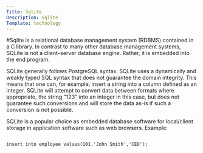 ```yaml
---
Title: Sqlite
Description: Sqlite
Template: technology
---
```


#Sqlite
is a relational database management system (RDBMS) contained in a C library. In contrast to many other database management systems, SQLite is not a client–server database engine. Rather, it is embedded into the end program.

SQLite generally follows PostgreSQL syntax. SQLite uses a dynamically and weakly typed SQL syntax that does not guarantee the domain integrity. This means that one can, for example, insert a string into a column defined as an integer. SQLite will attempt to convert data between formats where appropriate, the string "123" into an integer in this case, but does not guarantee such conversions and will store the data as-is if such a conversion is not possible.

SQLite is a popular choice as embedded database software for local/client storage in application software such as web browsers. Example:


```sqlite

insert into employee values(101,'John Smith','CEO');

```
